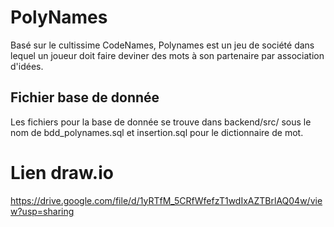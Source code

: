 # PolyNames
Basé sur le cultissime CodeNames, Polynames est un jeu de société dans lequel un joueur doit faire deviner des mots à son partenaire par association d'idées.

## Fichier base de donnée
Les fichiers pour la base de donnée se trouve dans backend/src/ sous le nom de bdd_polynames.sql et insertion.sql pour le dictionnaire de mot.

# Lien draw.io
https://drive.google.com/file/d/1yRTfM_5CRfWfefzT1wdIxAZTBrlAQ04w/view?usp=sharing

